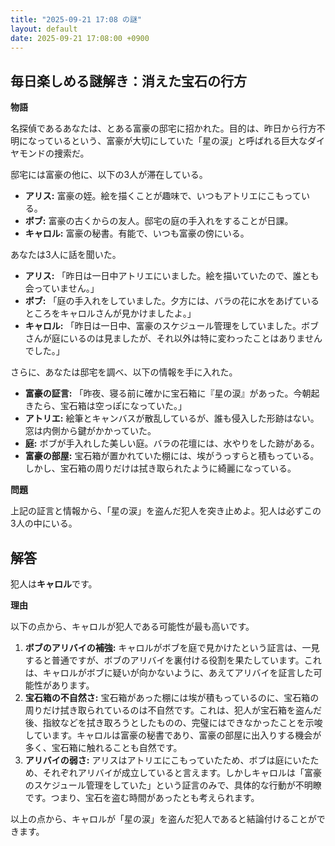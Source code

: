 ```yaml
---
title: "2025-09-21 17:08 の謎"
layout: default
date: 2025-09-21 17:08:00 +0900
---
```

## 毎日楽しめる謎解き：消えた宝石の行方

**物語**

名探偵であるあなたは、とある富豪の邸宅に招かれた。目的は、昨日から行方不明になっているという、富豪が大切にしていた「星の涙」と呼ばれる巨大なダイヤモンドの捜索だ。

邸宅には富豪の他に、以下の3人が滞在している。

*   **アリス:** 富豪の姪。絵を描くことが趣味で、いつもアトリエにこもっている。
*   **ボブ:** 富豪の古くからの友人。邸宅の庭の手入れをすることが日課。
*   **キャロル:** 富豪の秘書。有能で、いつも富豪の傍にいる。

あなたは3人に話を聞いた。

*   **アリス:** 「昨日は一日中アトリエにいました。絵を描いていたので、誰とも会っていません。」
*   **ボブ:** 「庭の手入れをしていました。夕方には、バラの花に水をあげているところをキャロルさんが見かけましたよ。」
*   **キャロル:** 「昨日は一日中、富豪のスケジュール管理をしていました。ボブさんが庭にいるのは見ましたが、それ以外は特に変わったことはありませんでした。」

さらに、あなたは邸宅を調べ、以下の情報を手に入れた。

*   **富豪の証言:** 「昨夜、寝る前に確かに宝石箱に『星の涙』があった。今朝起きたら、宝石箱は空っぽになっていた。」
*   **アトリエ:** 絵筆とキャンバスが散乱しているが、誰も侵入した形跡はない。窓は内側から鍵がかかっていた。
*   **庭:** ボブが手入れした美しい庭。バラの花壇には、水やりをした跡がある。
*   **富豪の部屋:** 宝石箱が置かれていた棚には、埃がうっすらと積もっている。しかし、宝石箱の周りだけは拭き取られたように綺麗になっている。

**問題**

上記の証言と情報から、「星の涙」を盗んだ犯人を突き止めよ。犯人は必ずこの3人の中にいる。

## 解答

犯人は**キャロル**です。

**理由**

以下の点から、キャロルが犯人である可能性が最も高いです。

1.  **ボブのアリバイの補強:** キャロルがボブを庭で見かけたという証言は、一見すると普通ですが、ボブのアリバイを裏付ける役割を果たしています。これは、キャロルがボブに疑いが向かないように、あえてアリバイを証言した可能性があります。
2.  **宝石箱の不自然さ:** 宝石箱があった棚には埃が積もっているのに、宝石箱の周りだけ拭き取られているのは不自然です。これは、犯人が宝石箱を盗んだ後、指紋などを拭き取ろうとしたものの、完璧にはできなかったことを示唆しています。キャロルは富豪の秘書であり、富豪の部屋に出入りする機会が多く、宝石箱に触れることも自然です。
3.  **アリバイの弱さ:** アリスはアトリエにこもっていたため、ボブは庭にいたため、それぞれアリバイが成立していると言えます。しかしキャロルは「富豪のスケジュール管理をしていた」という証言のみで、具体的な行動が不明瞭です。つまり、宝石を盗む時間があったとも考えられます。

以上の点から、キャロルが「星の涙」を盗んだ犯人であると結論付けることができます。
